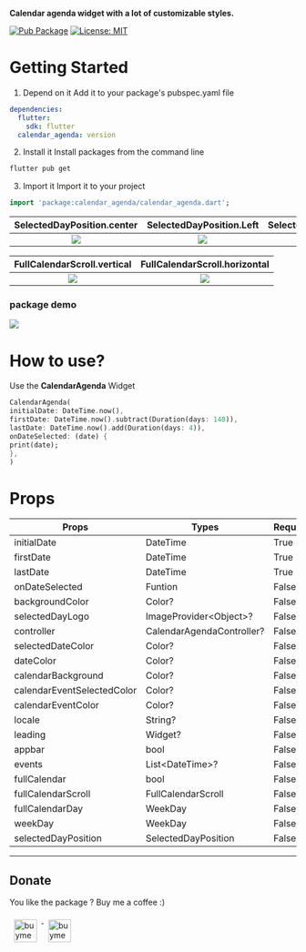 **Calendar agenda widget with a lot of customizable styles.**

<p align="left">
<a href="https://github.com/sud0su/calendar_agenda"><img src="https://img.shields.io/pub/v/calendar_agenda.svg" alt="Pub Package"></a>
<a href="https://opensource.org/licenses/MIT"><img src="https://img.shields.io/badge/license-MIT-purple.svg" alt="License: MIT"></a>
</p>

# Getting Started

1. Depend on it
Add it to your package's pubspec.yaml file
```yaml
dependencies:
  flutter:
    sdk: flutter
  calendar_agenda: version
```
2. Install it
Install packages from the command line
```sh
flutter pub get
```
3. Import it
Import it to your project
```dart
import 'package:calendar_agenda/calendar_agenda.dart';
```

 SelectedDayPosition.center         |  SelectedDayPosition.Left      | SelectedDayPosition.Right
:-------------------------:|:-------------------------:|:-------------------------:
![](https://github.com/sud0su/calendar_agenda/blob/main/assets/selectedDayCenter.png?raw=true) | ![](https://github.com/sud0su/calendar_agenda/blob/main/assets/selectedDayLeft.png?raw=true) | ![](https://github.com/sud0su/calendar_agenda/blob/main/assets/selectedDayRight.png?raw=true)

 FullCalendarScroll.vertical         |  FullCalendarScroll.horizontal
:-------------------------:|:-------------------------:
![](https://github.com/sud0su/calendar_agenda/blob/main/assets/FullCalendarScrollVertical.png?raw=true) | ![](https://github.com/sud0su/calendar_agenda/blob/main/assets/FullCalendarScrollHorizontal.png?raw=true)


### package demo

![](https://github.com/sud0su/calendar_agenda/blob/main/assets/demo.gif?raw=true)

# How to use?

Use the **CalendarAgenda** Widget
```dart
CalendarAgenda(
initialDate: DateTime.now(),
firstDate: DateTime.now().subtract(Duration(days: 140)),
lastDate: DateTime.now().add(Duration(days: 4)),
onDateSelected: (date) {
print(date);
},
)
```

# Props

| Props  | Types  | Required  | defaultValues  |
| ------------ | ------------ | ------------ |  ------------ |
| initialDate  | DateTime  | True  | |
| firstDate  |  DateTime | True  | |
| lastDate  | DateTime  | True  | |
| onDateSelected  | Funtion  | False  | |
| backgroundColor  | Color?  | False  | |
| selectedDayLogo  | ImageProvider\<Object>?  | False  | |
| controller  | CalendarAgendaController?  | False  | |
| selectedDateColor  | Color?  | False  | Colors.black |
| dateColor  | Color?  | False  | Colors.white |
| calendarBackground  | Color?  | False  |Colors.white |
| calendarEventSelectedColor  | Color?  | False  | Colors.white |
| calendarEventColor  | Color?  | False  | Colors.blue |
| locale  | String?  | False  | 'en' |
| leading  | Widget?  | False  | |
| appbar  | bool  | False  | False |
| events  | List\<DateTime>?  | False  | |
| fullCalendar  | bool  | False  | True |
| fullCalendarScroll  | FullCalendarScroll  | False  |FullCalendarScroll.vertical |
| fullCalendarDay  | WeekDay  | False  | WeekDay.short |
| weekDay  | WeekDay  | False  | WeekDay.short |
| selectedDayPosition  | SelectedDayPosition  | False  | SelectedDayPosition.left |

---

## Donate
You like the package ? Buy me a coffee :)


<a href="https://ko-fi.com/sud0su" target="_blank">
    <img src="https://raw.githubusercontent.com/hacktons/convex_bottom_bar/master/doc/donate-kofi1.png" alt="buymeacoffe" style="vertical-align:top; margin:8px" height="40">
</a>
  
<a href="https://www.buymeacoffee.com/sud0su" target="_blank">
    <img src="https://www.buymeacoffee.com/assets/img/guidelines/download-assets-sm-2.svg" alt="buymeacoffe" style="vertical-align:top; margin:8px" height="40">
</a>
  